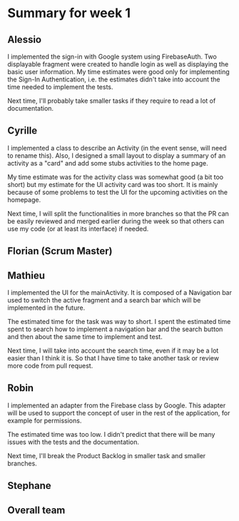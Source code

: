 # Summary for week 1

## Alessio

I implemented the sign-in with Google system using FirebaseAuth. Two displayable fragment were created to handle login as well as displaying the basic user information. My time estimates were good only for implementing the Sign-In Authentication, i.e. the estimates didn't take into account the time needed to implement the tests. 

Next time, I'll probably take smaller tasks if they require to read a lot of documentation. 

## Cyrille

I implemented a class to describe an Activity (in the event sense, will need to rename this). Also, I designed a small layout to display a summary of an activity as a "card" and add some stubs activities to the home page.

My time estimate was for the activity class was somewhat good (a bit too short) but my estimate for the UI activity card was too short. It is mainly because of some problems to test the UI for the upcoming activities on the homepage.

Next time, I will split the functionalities in more branches so that the PR can be easily reviewed and merged earlier during the week so that others can use my code (or at least its interface) if needed.

## Florian (Scrum Master)

## Mathieu

I implemented the UI for the mainActivity. It is composed of a Navigation bar used to switch the active fragment and a search bar which will be implemented in the future.

The estimated time for the task was way to short. I spent the estimated time spent to search how to implement a navigation bar and the search button and then about the same time to implement and test.

Next time, I will take into account the search time, even if it may be a lot easier than I think it is. So that I have time to take another task or review more code from pull request.

## Robin

I implemented an adapter from the Firebase class by Google. This adapter will be used to support the concept of user in the rest of the application, for example for permissions.

The estimated time was too low. I didn't predict that there will be many issues with the tests and the documentation.

Next time, I'll break the Product Backlog in smaller task and smaller branches.

## Stephane

## Overall team
